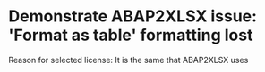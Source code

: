 # Demonstrate ABAP2XLSX issue: 'Format as table' formatting lost

Reason for selected license: It is the same that ABAP2XLSX uses
